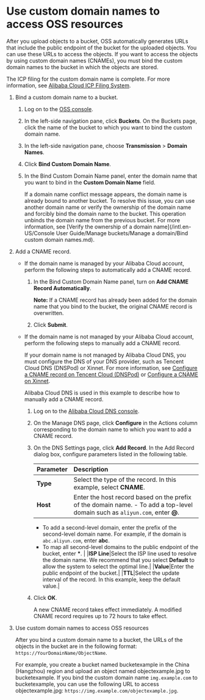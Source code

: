 # Use custom domain names to access OSS resources

After you upload objects to a bucket, OSS automatically generates URLs that include the public endpoint of the bucket for the uploaded objects. You can use these URLs to access the objects. If you want to access the objects by using custom domain names \(CNAMEs\), you must bind the custom domain names to the bucket in which the objects are stored.

The ICP filing for the custom domain name is complete. For more information, see [Alibaba Cloud ICP Filing System](https://beian.aliyun.com/order/selfBaIndex.htm).

1.  Bind a custom domain name to a bucket.

    1.  Log on to the [OSS console](https://oss.console.aliyun.com/).

    2.  In the left-side navigation pane, click **Buckets**. On the Buckets page, click the name of the bucket to which you want to bind the custom domain name.

    3.  In the left-side navigation pane, choose **Transmission** \> **Domain Names**.

    4.  Click **Bind Custom Domain Name**.

    5.  In the Bind Custom Domain Name panel, enter the domain name that you want to bind in the **Custom Domain Name** field.

        If a domain name conflict message appears, the domain name is already bound to another bucket. To resolve this issue, you can use another domain name or verify the ownership of the domain name and forcibly bind the domain name to the bucket. This operation unbinds the domain name from the previous bucket. For more information, see [Verify the ownership of a domain name](/intl.en-US/Console User Guide/Manage buckets/Manage a domain/Bind custom domain names.md).

2.  Add a CNAME record.

    -   If the domain name is managed by your Alibaba Cloud account, perform the following steps to automatically add a CNAME record.
        1.  In the Bind Custom Domain Name panel, turn on **Add CNAME Record Automatically**.

            **Note:** If a CNAME record has already been added for the domain name that you bind to the bucket, the original CNAME record is overwritten.

        2.  Click **Submit**.
    -   If the domain name is not managed by your Alibaba Cloud account, perform the following steps to manually add a CNAME record.

        If your domain name is not managed by Alibaba Cloud DNS, you must configure the DNS of your DNS provider, such as Tencent Cloud DNS \(DNSPod\) or Xinnet. For more information, see [Configure a CNAME record on Tencent Cloud \(DNSPod\)](https://help.aliyun.com/document_detail/27145.html) or [Configure a CNAME on Xinnet](https://help.aliyun.com/document_detail/27146.html).

        Alibaba Cloud DNS is used in this example to describe how to manually add a CNAME record.

        1.  Log on to the [Alibaba Cloud DNS console](https://dns.console.aliyun.com/#/dns/domainList).
        2.  On the Manage DNS page, click **Configure** in the Actions column corresponding to the domain name to which you want to add a CNAME record.
        3.  On the DNS Settings page, click **Add Record**. In the Add Record dialog box, configure parameters listed in the following table.

            |Parameter|Description|
            |:--------|:----------|
            |**Type**|Select the type of the record. In this example, select **CNAME**.|
            |**Host**|Enter the host record based on the prefix of the domain name.             -   To add a top-level domain such as `aliyun.com`, enter **@**.
            -   To add a second-level domain, enter the prefix of the second-level domain name. For example, if the domain is `abc.aliyun.com`, enter **abc**.
            -   To map all second-level domains to the public endpoint of the bucket, enter **\***. |
            |**ISP Line**|Select the ISP line used to resolve the domain name. We recommend that you select **Default** to allow the system to select the optimal line.|
            |**Value**|Enter the public endpoint of the bucket.|
            |**TTL**|Select the update interval of the record. In this example, keep the default value.|

        4.  Click **OK**.

            A new CNAME record takes effect immediately. A modified CNAME record requires up to 72 hours to take effect.

3.  Use custom domain names to access OSS resources

    After you bind a custom domain name to a bucket, the URLs of the objects in the bucket are in the following format: `https://YourDomainName/ObjectName`.

    For example, you create a bucket named bucketexample in the China \(Hangzhou\) region and upload an object named objectexample.jpg to bucketexample. If you bind the custom domain name `img.example.com` to bucketexample, you can use the following URL to access objectexample.jpg: `https://img.example.com/objectexample.jpg`.


